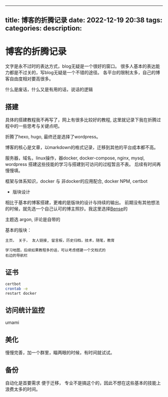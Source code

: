 
---
title: 博客的折腾记录
date: 2022-12-19 20:38
tags: 
categories: 
description: 
---

# 博客的折腾记录

文字是永不过时的表达方式，blog无疑是一个很好的窗口。
很多人基本的表达能力都是不过关的，写blog无疑是一个不错的途径。
各平台的限制太多，自己的博客自由度相对要高很多。

什么是废话，什么又是有用的话，说话的逻辑
## 搭建

具体的搭建教程我不再写了，网上有很多比较好的教程, 这里就记录下我在折腾过程中的一些思考与关键点吧。

折腾了hexo, hugo, 最终还是选择了wordpress。

博客的核心是文章，以markdown的格式记录，迁移到其他的平台成本都不高。

服务器，域名，linux操作，器docker, docker-compose, nginx, mysql, wordpress 搭建这些技能的学习与搭建到可访问的过程暂且不表。
后续有时间再慢慢填。

框架与体系知识，docker 与 非docker的应用配合, docker NPM, certbot

- 版块设计

相比于基本的博客搭建，更难的是版块的设计与持续的输出。
前期没有其他想法的时候，就先选一个自己认可的博主照抄。我这里选择[Bense](https://blognas.hwb0307.com/)的

主题选 argon, 评论是自带的

基本的版块：

	主页， 关于， 友人链接, 留言板，历史归档，技术，随笔，教育

	学习地图，后续如果教程多的话，可以考虑搭建一个文档式的
	右边的导航栏

## 证书

```sh
certbot 
crontab -e 
restart docker
```

## 访问统计监控

umami

## 美化

慢慢完善，加一个群里，瞄两眼的时候，有时间就试试。

## 备份

自动化是首要需求
便于迁移， 专业不是搞这个的，因此不想在这些基本的技能上浪费太多的时间。

